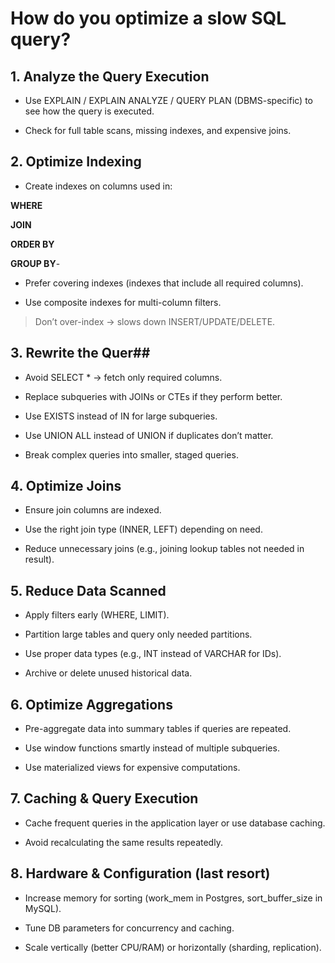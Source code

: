 # How do you optimize a slow SQL query?

## 1. Analyze the Query Execution

- Use EXPLAIN / EXPLAIN ANALYZE / QUERY PLAN (DBMS-specific) to see how the query is executed.

- Check for full table scans, missing indexes, and expensive joins.

## 2. Optimize Indexing

- Create indexes on columns used in:

**WHERE**

**JOIN**

**ORDER BY**

**GROUP BY**- 

- Prefer covering indexes (indexes that include all required columns).

- Use composite indexes for multi-column filters.

>  Don’t over-index → slows down INSERT/UPDATE/DELETE.

## 3. Rewrite the Quer##

- Avoid SELECT * → fetch only required columns.

- Replace subqueries with JOINs or CTEs if they perform better.

- Use EXISTS instead of IN for large subqueries.

- Use UNION ALL instead of UNION if duplicates don’t matter.

- Break complex queries into smaller, staged queries.

## 4. Optimize Joins

- Ensure join columns are indexed.

- Use the right join type (INNER, LEFT) depending on need.

- Reduce unnecessary joins (e.g., joining lookup tables not needed in result).

## 5. Reduce Data Scanned

- Apply filters early (WHERE, LIMIT).

- Partition large tables and query only needed partitions.

- Use proper data types (e.g., INT instead of VARCHAR for IDs).

- Archive or delete unused historical data.

## 6. Optimize Aggregations

- Pre-aggregate data into summary tables if queries are repeated.

- Use window functions smartly instead of multiple subqueries.

- Use materialized views for expensive computations.

## 7. Caching & Query Execution

- Cache frequent queries in the application layer or use database caching.

- Avoid recalculating the same results repeatedly.

## 8. Hardware & Configuration (last resort)

- Increase memory for sorting (work_mem in Postgres, sort_buffer_size in MySQL).

- Tune DB parameters for concurrency and caching.

- Scale vertically (better CPU/RAM) or horizontally (sharding, replication).